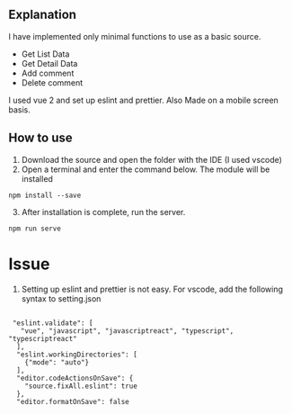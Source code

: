 ## Explanation
I have implemented only minimal functions to use as a basic source.
- Get List Data
- Get Detail Data 
- Add comment
- Delete comment

I used vue 2 and set up eslint and prettier.
Also Made on a mobile screen basis.

## How to use
1. Download the source and open the folder with the IDE (I used vscode)
2. Open a terminal and enter the command below. The module will be installed
<pre><code>npm install --save</code></pre>
3. After installation is complete, run the server.
<pre><code>npm run serve</code></pre>

# Issue
1. Setting up eslint and prettier is not easy. For vscode, add the following syntax to setting.json
<pre><code>
 "eslint.validate": [
   "vue", "javascript", "javascriptreact", "typescript", "typescriptreact"
  ],
  "eslint.workingDirectories": [
    {"mode": "auto"}
  ],
  "editor.codeActionsOnSave": {
    "source.fixAll.eslint": true
  },
  "editor.formatOnSave": false
  </code></pre>

